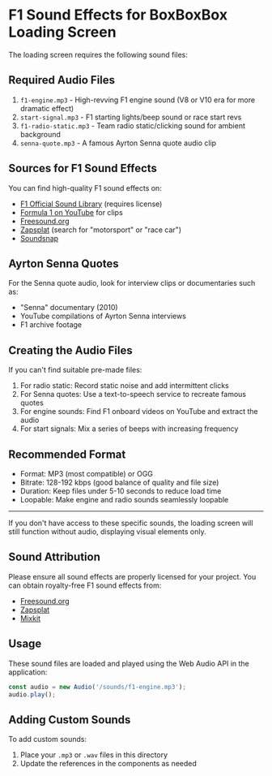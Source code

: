 # F1 Sound Effects for BoxBoxBox Loading Screen

The loading screen requires the following sound files:

## Required Audio Files

1. `f1-engine.mp3` - High-revving F1 engine sound (V8 or V10 era for more dramatic effect)
2. `start-signal.mp3` - F1 starting lights/beep sound or race start revs
3. `f1-radio-static.mp3` - Team radio static/clicking sound for ambient background
4. `senna-quote.mp3` - A famous Ayrton Senna quote audio clip

## Sources for F1 Sound Effects

You can find high-quality F1 sound effects on:

- [F1 Official Sound Library](https://www.formula1.com/) (requires license)
- [Formula 1 on YouTube](https://www.youtube.com/user/Formula1) for clips
- [Freesound.org](https://freesound.org/search/?q=formula+1)
- [Zapsplat](https://www.zapsplat.com/) (search for "motorsport" or "race car")
- [Soundsnap](https://www.soundsnap.com/)

## Ayrton Senna Quotes

For the Senna quote audio, look for interview clips or documentaries such as:
- "Senna" documentary (2010)
- YouTube compilations of Ayrton Senna interviews
- F1 archive footage

## Creating the Audio Files

If you can't find suitable pre-made files:

1. For radio static: Record static noise and add intermittent clicks
2. For Senna quotes: Use a text-to-speech service to recreate famous quotes
3. For engine sounds: Find F1 onboard videos on YouTube and extract the audio
4. For start signals: Mix a series of beeps with increasing frequency

## Recommended Format

- Format: MP3 (most compatible) or OGG
- Bitrate: 128-192 kbps (good balance of quality and file size)
- Duration: Keep files under 5-10 seconds to reduce load time
- Loopable: Make engine and radio sounds seamlessly loopable

---

If you don't have access to these specific sounds, the loading screen will still function without audio, displaying visual elements only.

## Sound Attribution

Please ensure all sound effects are properly licensed for your project. You can obtain royalty-free F1 sound effects from:

- [Freesound.org](https://freesound.org/)
- [Zapsplat](https://www.zapsplat.com/)
- [Mixkit](https://mixkit.co/free-sound-effects/car/)

## Usage

These sound files are loaded and played using the Web Audio API in the application:

```javascript
const audio = new Audio('/sounds/f1-engine.mp3');
audio.play();
```

## Adding Custom Sounds

To add custom sounds:

1. Place your `.mp3` or `.wav` files in this directory
2. Update the references in the components as needed 